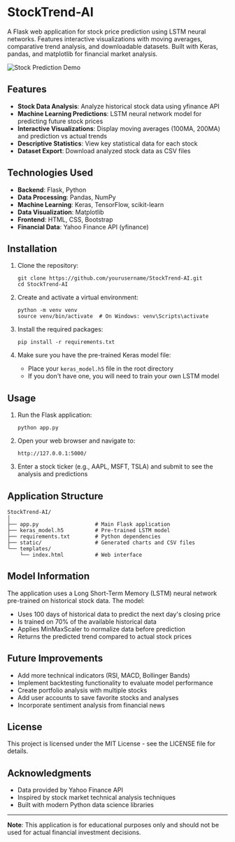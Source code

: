 # StockTrend-AI

A Flask web application for stock price prediction using LSTM neural networks. Features interactive visualizations with moving averages, comparative trend analysis, and downloadable datasets. Built with Keras, pandas, and matplotlib for financial market analysis.

![Stock Prediction Demo](https://raw.githubusercontent.com/username/StockTrend-AI/main/screenshots/demo.png)

## Features

- **Stock Data Analysis**: Analyze historical stock data using yfinance API
- **Machine Learning Predictions**: LSTM neural network model for predicting future stock prices
- **Interactive Visualizations**: Display moving averages (100MA, 200MA) and prediction vs actual trends
- **Descriptive Statistics**: View key statistical data for each stock
- **Dataset Export**: Download analyzed stock data as CSV files

## Technologies Used

- **Backend**: Flask, Python
- **Data Processing**: Pandas, NumPy
- **Machine Learning**: Keras, TensorFlow, scikit-learn
- **Data Visualization**: Matplotlib
- **Frontend**: HTML, CSS, Bootstrap
- **Financial Data**: Yahoo Finance API (yfinance)

## Installation

1. Clone the repository:
   ```
   git clone https://github.com/yourusername/StockTrend-AI.git
   cd StockTrend-AI
   ```

2. Create and activate a virtual environment:
   ```
   python -m venv venv
   source venv/bin/activate  # On Windows: venv\Scripts\activate
   ```

3. Install the required packages:
   ```
   pip install -r requirements.txt
   ```

4. Make sure you have the pre-trained Keras model file:
   - Place your `keras_model.h5` file in the root directory
   - If you don't have one, you will need to train your own LSTM model

## Usage

1. Run the Flask application:
   ```
   python app.py
   ```

2. Open your web browser and navigate to:
   ```
   http://127.0.0.1:5000/
   ```

3. Enter a stock ticker (e.g., AAPL, MSFT, TSLA) and submit to see the analysis and predictions

## Application Structure

```
StockTrend-AI/
│
├── app.py                  # Main Flask application
├── keras_model.h5          # Pre-trained LSTM model
├── requirements.txt        # Python dependencies
├── static/                 # Generated charts and CSV files
└── templates/
    └── index.html          # Web interface
```

## Model Information

The application uses a Long Short-Term Memory (LSTM) neural network pre-trained on historical stock data. The model:

- Uses 100 days of historical data to predict the next day's closing price
- Is trained on 70% of the available historical data
- Applies MinMaxScaler to normalize data before prediction
- Returns the predicted trend compared to actual stock prices

## Future Improvements

- Add more technical indicators (RSI, MACD, Bollinger Bands)
- Implement backtesting functionality to evaluate model performance
- Create portfolio analysis with multiple stocks
- Add user accounts to save favorite stocks and analyses
- Incorporate sentiment analysis from financial news

## License

This project is licensed under the MIT License - see the LICENSE file for details.

## Acknowledgments

- Data provided by Yahoo Finance API
- Inspired by stock market technical analysis techniques
- Built with modern Python data science libraries

---

**Note**: This application is for educational purposes only and should not be used for actual financial investment decisions.
